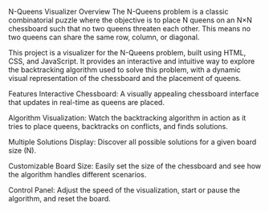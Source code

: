 N-Queens Visualizer
Overview
The N-Queens problem is a classic combinatorial puzzle where the objective is to place N queens on an N×N chessboard such that no two queens threaten each other. This means no two queens can share the same row, column, or diagonal.

This project is a visualizer for the N-Queens problem, built using HTML, CSS, and JavaScript. It provides an interactive and intuitive way to explore the backtracking algorithm used to solve this problem, with a dynamic visual representation of the chessboard and the placement of queens.

Features
Interactive Chessboard: A visually appealing chessboard interface that updates in real-time as queens are placed.

Algorithm Visualization: Watch the backtracking algorithm in action as it tries to place queens, backtracks on conflicts, and finds solutions.

Multiple Solutions Display: Discover all possible solutions for a given board size (N).

Customizable Board Size: Easily set the size of the chessboard and see how the algorithm handles different scenarios.

Control Panel: Adjust the speed of the visualization, start or pause the algorithm, and reset the board.


